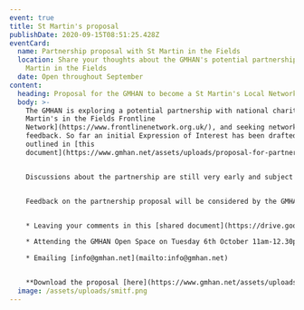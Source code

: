 ```yaml
---
event: true
title: St Martin's proposal
publishDate: 2020-09-15T08:51:25.428Z
eventCard:
  name: Partnership proposal with St Martin in the Fields
  location: Share your thoughts about the GMHAN's potential partnership with St
    Martin in the Fields
  date: Open throughout September
content:
  heading: Proposal for the GMHAN to become a St Martin's Local Network Partner
  body: >-
    The GMHAN is exploring a potential partnership with national charity [St
    Martin's in the Fields Frontline
    Network](https://www.frontlinenetwork.org.uk/), and seeking network member
    feedback. So far an initial Expression of Interest has been drafted, as
    outlined in [this
    document](https://www.gmhan.net/assets/uploads/proposal-for-partnership-between-st-martin-s-and-gmhan.pdf). 


    Discussions about the partnership are still very early and subject to both the HAN and St Martin's concluding it is right for both sides.  If would potentially see the GMHAN joining 7 existing Network Partners across the UK working to support frontline workers and influence decision making of responses to homelessness. A partnership would include funding to support a set of activities which are outlined in the current proposal. It is suggest any post would be held by one of the GMHAN's local network members.


    Feedback on the partnership proposal will be considered by the GMHAN 'Strategy & Support Group' and Advisory Board's over the autumn and winter, alongside further discussions and exploration with St Martin's. You can leave your comments on the partnership proposal by:


    * Leaving your comments in this [shared document](https://drive.google.com/file/d/1marTQLDouirAmoIB5YQtXTmb4JhYq1fO/view?usp=sharing) (google sign in may be required – you can do this with any email address)

    * Attending the GMHAN Open Space on Tuesday 6th October 11am-12.30pm. Please go to [gmhan.net/news-and-events](https://www.gmhan.net/news-and-events/) for joining instructions.

    * Emailing [info@gmhan.net](mailto:info@gmhan.net)


    **Download the proposal [here](https://www.gmhan.net/assets/uploads/proposal-for-partnership-between-st-martin-s-and-gmhan.pdf)**
  image: /assets/uploads/smitf.png
---
```

